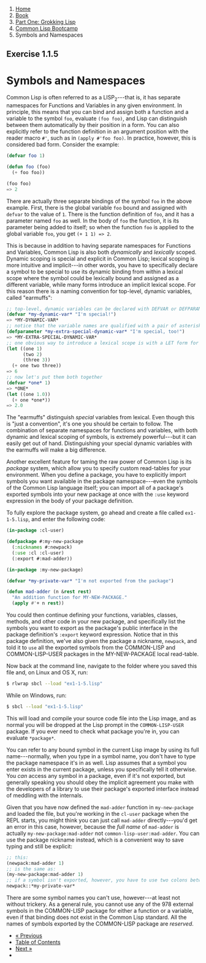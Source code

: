 <ol class="breadcrumb">
  <li><a href="/">Home</a></li>
  <li><a href="/book/">Book</a></li>
  <li><a href="/book/1-0-0-overview/">Part One: Grokking Lisp</a></li>
  <li><a href="/book/1-01-00-lisp-bootcamp/">Common Lisp Bootcamp</a></li>
  <li class="active">Symbols and Namespaces</li>
</ol>

## Exercise 1.1.5

# Symbols and Namespaces

Common Lisp is often referred to as a LISP<sub>2</sub>---that is, it has separate namespaces for Functions and Variables in any given environment.  In principle, this means that you can bind and assign both a function and a variable to the symbol `foo`, evaluate `(foo foo)`, and Lisp can distinguish between them automatically by their position in a form. You can also explicitly refer to the function definition in an argument position with the reader macro `#'`, such as in `(apply #'foo foo)`.  In practice, however, this is considered bad form.  Consider the example:

```lisp
(defvar foo 1)

(defun foo (foo)
  (+ foo foo))

(foo foo)
=> 2
```

There are actually three separate bindings of the symbol `foo` in the above example.  First, there is the global variable `foo` bound and assigned with `defvar` to the value of `1`.  There is the function definition of `foo`, and it has a parameter named `foo` as well.  In the body of `foo` the function, it is its parameter being added to itself; so when the function `foo` is applied to the global variable `foo`, you get `(+ 1 1) => 2`.

This is because in addition to having separate namespaces for Functions and Variables, Common Lisp is also both *dynamically* and *lexically* scoped. Dynamic scoping is special and explicit in Common Lisp; lexical scoping is more intuitive and implicit---in other words, you have to specifically declare a symbol to be special to use its dynamic binding from within a lexical scope where the symbol could be lexically bound and assigned as a different variable, while many forms introduce an implicit lexical scope.  For this reason there is a naming convention for top-level, dynamic variables, called "earmuffs":

```lisp
;; top-level, dynamic variables can be declared with DEFVAR or DEFPARAMETER
(defvar *my-dynamic-var* "I'm special!")
=> *MY-DYNAMIC-VAR*
;; notice that the variable names are qualified with a pair of asterisks? These are called earmuffs.
(defparameter *my-extra-special-dynamic-var* "I'm special, too!")
=> *MY-EXTRA-SPECIAL-DYNAMIC-VAR*
;; one obvious way to introduce a lexical scope is with a LET form for binding and assigning lexical variables:
(let ((one 1)
      (two 2)
      (three 3))
  (+ one two three))
=> 6
;; now let's put them both together
(defvar *one* 1)
=> *ONE*
(let ((one 1.0))
  (+ one *one*))
=> 2.0
```

The "earmuffs" distinguish *special* variables from lexical.  Even though this is "just a convention", it's one you should be certain to follow.  The combination of separate namespaces for functions and variables, with both dynamic and lexical scoping of symbols, is extremely powerful---but it can easily get out of hand.  Distinguishing your special dynamic variables with the earmuffs will make a big difference.

Another excellent feature for taming the raw power of Common Lisp is its *package* system, which allow you to specify custom read-tables for your environment.  When you define a package, you have to explicitly import symbols you want available in the package namespace---even the symbols of the Common Lisp language itself; you can import all of a package's exported symbols into your new package at once with the `:use` keyword expression in the body of your package definition.

To fully explore the package system, go ahead and create a file called `ex1-1-5.lisp`, and enter the following code:

```lisp
(in-package :cl-user)

(defpackage #:my-new-package
  (:nicknames #:newpack)
  (:use :cl :cl-user)
  (:export #:mad-adder))

(in-package :my-new-package)

(defvar *my-private-var* "I'm not exported from the package")

(defun mad-adder (n &rest rest)
  "An addition function for MY-NEW-PACKAGE."
  (apply #'+ n rest))
```

You could then continue defining your functions, variables, classes, methods, and other code in your new package, and specifically list the symbols you want to export as the package's public interface in the package definition's `:export` keyword expression. Notice that in this package definition, we've also given the package a nickname, `newpack`, and told it to `use` all the exported symbols from the COMMON-LISP and COMMON-LISP-USER packages in the MY-NEW-PACKAGE local read-table.

Now back at the command line, navigate to the folder where you saved this file and, on Linux and OS X, run:

```sh
$ rlwrap sbcl --load "ex1-1-5.lisp"
```

While on Windows, run:

```sh
$ sbcl --load "ex1-1-5.lisp"
```

This will load and compile your source code file into the Lisp image, and as normal you will be dropped at the Lisp prompt in the `COMMON-LISP-USER` package.  If you ever need to check what package you're in, you can evaluate `*package*`.

You can refer to any bound symbol in the current Lisp image by using its full name---normally, when you type in a symbol name, you don't have to type the package namespace it's in as well.  Lisp assumes that a symbol you enter exists in the current package, unless you specifically tell it otherwise.  You *can* access any symbol in a package, even if it's not exported, but generally speaking you should obey the implicit agreement you make with the developers of a library to use their package's exported interface instead of meddling with the internals.

Given that you have now defined the `mad-adder` function in `my-new-package` and loaded the file, but you're working in the `cl-user` package when the REPL starts, you might think you can just call `mad-adder` directly---you'd get an error in this case, however, because the *full name* of `mad-adder` is actually `my-new-package:mad-adder` not `common-lisp-user:mad-adder`.  You can use the package nickname instead, which is a convenient way to save typing and still be explicit:

```lisp
;; this:
(newpack:mad-adder 1)
;; is the same as:
(my-new-package:mad-adder 1)
;; if a symbol isn't exported, however, you have to use two colons between the package and symbol
newpack::*my-private-var*
```

There are some symbol names you can't use, however---at least not without trickery.  As a general rule, you cannot use any of the 978 external symbols in the COMMON-LISP package for either a function or a variable, even if that binding does not exist in the Common Lisp standard.  All the names of symbols exported by the COMMON-LISP package are *reserved*.

<ul class="pager">
  <li class="previous"><a href="/book/1-01-04-lists-cons-cells.md">&laquo; Previous</a></li>
  <li><a href="/book/">Table of Contents</a></li>
  <li class="next"><a href="/book/1-01-06-prefix-notation.md">Next &raquo;</a><li>
</ul>
